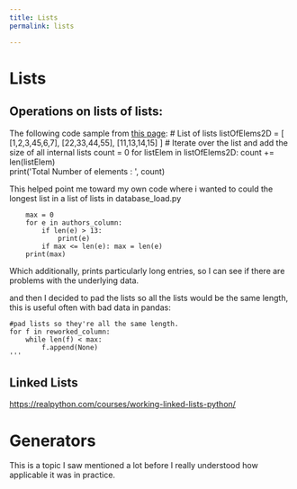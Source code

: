 ```yaml
---
title: Lists
permalink: lists

---
```

# Lists

## Operations on lists of lists:

The following code sample from [this page](https://thispointer.com/python-get-number-of-elements-in-a-list-lists-of-lists-or-nested-list/):
    # List of lists
    listOfElems2D = [ [1,2,3,45,6,7],
                        [22,33,44,55],
                        [11,13,14,15] ]
    # Iterate over the list and add the size of all internal lists 
    count = 0
    for listElem in listOfElems2D:
        count += len(listElem)                    
    print('Total Number of elements : ', count)


This helped point me toward my own code where i wanted to could the longest list in a list of lists in database_load.py


        max = 0
        for e in authors_column:
            if len(e) > 13:
                print(e)
            if max <= len(e): max = len(e)
        print(max)


Which additionally, prints particularly long entries, so I can see if there are problems with the underlying data.    


and then I decided to pad the lists so all the lists would be the same length, this is useful often with bad data in pandas:


    #pad lists so they're all the same length.
    for f in reworked_column:
        while len(f) < max:
            f.append(None)
    '''

## Linked Lists

https://realpython.com/courses/working-linked-lists-python/

# Generators

This is a topic I saw mentioned a lot before I really understood how applicable it was in practice.